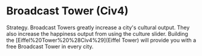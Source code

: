 # Broadcast Tower (Civ4)

Strategy.
Broadcast Towers greatly increase a city's cultural output. They also increase the happiness output from using the culture slider.
Building the [Eiffel%20Tower%20%28Civ4%29](Eiffel Tower) will provide you with a free Broadcast Tower in every city.